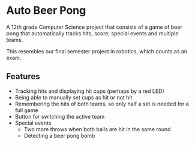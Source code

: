 # Auto Beer Pong
A 12th grade Computer Science project that consists of a game of beer pong that automatically tracks hits, score, special events and multiple teams.

This resembles our final semester project in robotics, which counts as an exam.

## Features
* Tracking hits and displaying hit cups (perhaps by a red LED)
* Being able to manually set cups as hit or not hit
* Remembering the hits of both teams, so only half a set is needed for a full game
* Button for switching the active team
* Special events
  * Two more throws when both balls are hit in the same round
  * Detecting a beer pong bomb
